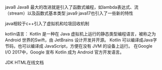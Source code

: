java8
Java8 最大的改进就是引入了函数式编程，如lambda表达式、流（stream）以及函数式基本类型
java9  java17也引入了一些新的特性

java相较于c++引入了虚拟机和垃圾回收机制

kotlin语言：
Kotlin 是一种在 Java 虚拟机上运行的静态类型编程语言，被称之为 Android 世界的Swift，由 JetBrains 设计开发并开源。
Kotlin 可以编译成Java字节码，也可以编译成 JavaScript，方便在没有 JVM 的设备上运行。
在Google I/O 2017中，Google 宣布 Kotlin 成为 Android 官方开发语言。

JDK HTML在线文档